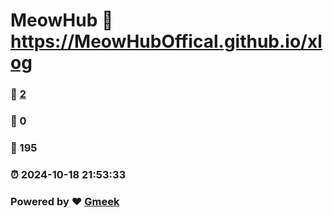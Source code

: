 # MeowHub :link: https://MeowHubOffical.github.io/xlog 
### :page_facing_up: [2](https://MeowHubOffical.github.io/xlog/tag.html) 
### :speech_balloon: 0 
### :hibiscus: 195 
### :alarm_clock: 2024-10-18 21:53:33 
### Powered by :heart: [Gmeek](https://github.com/Meekdai/Gmeek)
